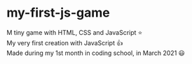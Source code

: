 # my-first-js-game
M tiny game with HTML, CSS and JavaScript ⭐<br/>
My very first creation with JavaScript :+1:<br/>
Made during my 1st month in coding school, in March 2021 😃
